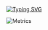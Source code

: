 [![Typing SVG](<https://readme-typing-svg.herokuapp.com?color=03EF62&multiline=true&width=650&height=200&lines=%23+Hello+Folkes++%E3%83%BD(%E3%83%85)%E3%83%8E+;%23+I+am+Isuru+Lakshan;%23+Final+Year+Computer+Engineering+Undergraduate;%23+Faculty+of+Engineering;%23+University+of+Peradeniya;%23+It's+NICE+to+have+you+here!!!!;%23%2B%2B%2B%2B%2B%2B%2B%2B%2B%2B%2B%2B%2B%2B%2B%2B%2B%2B%2B%2B%2B%2B%2B%2B%2B%2B%2B%2B%2B%2B%2B%2B%2B%2B%23>)](https://git.io/typing-svg)

![Metrics](https://metrics.lecoq.io/isurulakshan97?template=classic&languages=1&isocalendar=1&achievements=1&notable=1&lines=1&repositories=1&repositories=100&repositories.batch=100&repositories.forks=false&repositories.affiliations=owner&isocalendar.duration=full-year&languages.limit=8&languages.threshold=0%25&languages.colors=github&languages.sections=most-used&languages.indepth=false&languages.analysis.timeout=15&languages.categories=markup%2C%20programming&languages.recent.categories=markup%2C%20programming&languages.recent.load=300&languages.recent.days=14&achievements.threshold=C&achievements.secrets=true&achievements.display=compact&achievements.limit=0&notable.from=organization&notable.repositories=false&notable.indepth=false&notable.types=commit&config.timezone=Asia%2FColombo)
